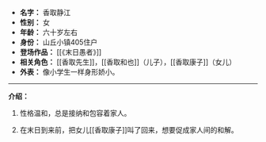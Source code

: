 
- **名字：** 香取静江
- **性别：** 女
- **年龄：** 六十岁左右
- **身份：** 山丘小镇405住户
- **登场作品：** [[《末日愚者》]]
- **相关角色：** [[香取先生]]，[[香取和也]]（儿子），[[香取康子]]（女儿）
- **外表：** 像小学生一样身形娇小。

---

**介绍：** 

1. 性格温和，总是接纳和包容着家人。

2. 在末日到来前，把女儿[[香取康子]]叫了回来，想要促成家人间的和解。